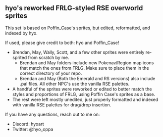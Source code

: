
## hyo's reworked FRLG-styled RSE overworld sprites

This set is based on Poffin_Case's sprites, but edited, reformatted, and indexed by hyo.

If used, please give credit to both: hyo and Poffin_Case!

- Brendan, May, Wally, Scott, and a few other sprites were entirely re-sprited from scratch by me.
	- Brendan and May folders include new Pokenav/Region map icons that match the ones from FRLG. Make sure to place them in the correct directory of your repo.
	- Brendan and May (Both the Emerald and RS versions) also include .pal files. All other NPC's use the vanilla RSE palettes.
- A handful of the sprites were reworked or edited to better match the styles and proportions of FRLG, using Poffin Case's sprites as a base.
- The rest were left mostly unedited, just properly formatted and indexed with vanilla RSE palettes for drag/drop insertion.

If you have any questions, reach out to me on:
- Discord: hyoart
- Twitter: @hyo_oppa
